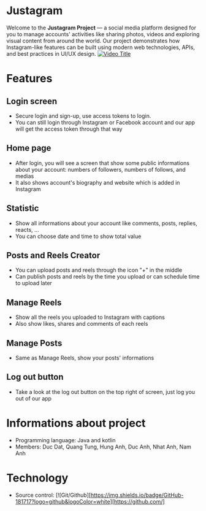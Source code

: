 # Justagram
Welcome to the **Justagram Project** — a social media platform designed for you to manage accounts' activities like sharing photos, videos and exploring visual content from around the world.
Our project demonstrates how Instagram-like features can be built using modern web technologies, APIs, and best practices in UI/UX design.
[![Video Title](https://img.youtube.com/vi/DjQcqzngzcY/maxresdefault.jpg)](https://www.youtube.com/watch?v=DjQcqzngzcY)
# Features
## Login screen
- Secure login and sign-up, use access tokens to login.
- You can still login through Instagram or Facebook account and our app will get the access token through that way

## Home page
- After login, you will see a screen that show some public informations about your account: numbers of followers, numbers of follows, and medias
- It also shows account's biography and website which is added in Instagram

## Statistic
- Show all informations about your account like comments,  posts, replies, reacts, ...
- You can choose date and time to show total value

## Posts and Reels Creator
- You can upload posts and reels through the icon "+" in the middle
- Can publish posts and reels by the time you upload or can schedule time to upload later

## Manage Reels
- Show all the reels you uploaded to Instagram with captions
- Also show likes, shares and comments of each reels

## Manage Posts
- Same as Manage Reels, show your posts' informations

## Log out button
- Take a look at the log out button on the top right of screen, just log you out of our app

# Informations about project
- Programming language: Java and kotlin
- Members: Duc Dat, Quang Tung, Hung Anh, Duc Anh, Nhat Anh, Nam Anh

# Technology
* Source control: [![Git/Github][https://img.shields.io/badge/GitHub-181717?logo=github&logoColor=white][https://github.com/]
